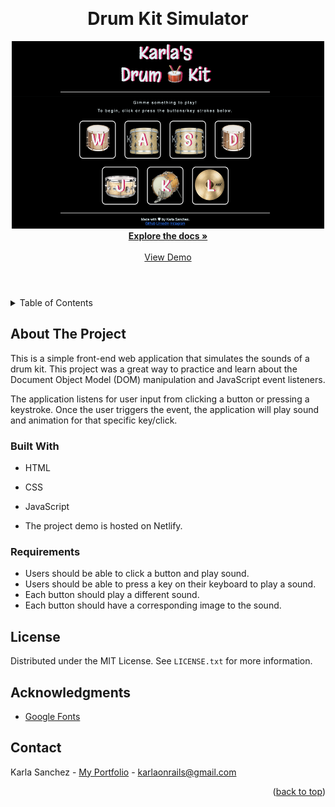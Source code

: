 <a name="readme-top"></a>

<!-- PROJECT SHIELDS -->
<!--
*** I'm using markdown "reference style" links for readability.
*** Reference links are enclosed in brackets [ ] instead of parentheses ( ).
*** See the bottom of this document for the declaration of the reference variables
*** for contributors-url, forks-url, etc. This is an optional, concise syntax you may use.
*** https://www.markdownguide.org/basic-syntax/#reference-style-links
-->

<!-- PROJECT LOGO -->
<br />
<header align="center">
  <h1 align="center">Drum Kit Simulator</h1>

  <p align="center">
    <img src="images/drum-kit.png" alt="Logo" width="500" height="300" /> <br />
    <a href="https://github.com/karlasanc/drum-kit"><strong>Explore the docs »</strong></a>
    <br />
    <br />
    <a href="https://drumkit-karla.netlify.app/">View Demo</a>
  </p>
</header>

<!-- TABLE OF CONTENTS -->
<details>
  <summary>Table of Contents</summary>
  <ol>
    <li>
      <a href="#about-the-project">About The Project</a>
      <ul>
        <li><a href="#built-with">Built With</a></li>
      </ul>
    </li>
    <li><a href="#license">License</a></li>
    <li><a href="#acknowledgments">Acknowledgments</a></li>
    <li><a href="#contact">Contact</a></li>
  </ol>
</details>

<!-- ABOUT THE PROJECT -->
## About The Project
This is a simple front-end web application that simulates the sounds of a drum kit. This project was a great way to practice and learn about the Document Object Model (DOM) manipulation and JavaScript event listeners. 

The application listens for user input from clicking a button or pressing a keystroke. Once the user triggers the event, the application will play sound and animation for that specific key/click.

### Built With
* HTML
* CSS
* JavaScript

* The project demo is hosted on Netlify.

### Requirements
* Users should be able to click a button and play sound.
* Users should be able to  press a key on their keyboard to play a sound.
* Each button should play a different sound.
* Each button should have a corresponding image to the sound.

<!-- LICENSE -->
## License
Distributed under the MIT License. See `LICENSE.txt` for more information.

<!-- ACKNOWLEDGMENTS -->
## Acknowledgments
* [Google Fonts](https://fonts.google.com/)

<!-- CONTACT -->
## Contact
Karla Sanchez - [My Portfolio](https://karlasanchez.us/) - karlaonrails@gmail.com

<p align="right">(<a href="#readme-top">back to top</a>)</p>
